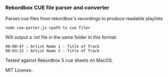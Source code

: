 ### Rekordbox CUE file parser and converter

Parses cue files from rekordbox's recordings to produce readable playlists

    node cue-parser.js <path to cue file>

Will output a .txt file in the same folder in this format:

    00:00:47 : Artist Name 1 - Title of Track
    00:03:22 : Artist Name 2 - Title of Track

Tested against Rekordbox 5 cue sheets on MacOS.

MIT License.
